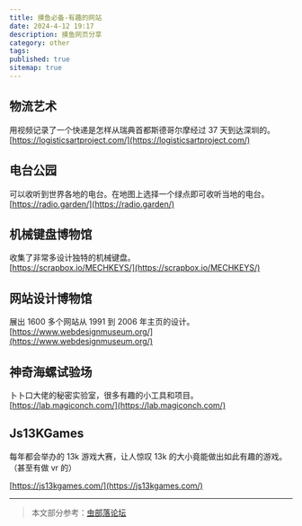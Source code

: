 ```yaml
---
title: 摸鱼必备-有趣的网站
date: 2024-4-12 19:17
description: 摸鱼网页分享
category: other
tags:
published: true
sitemap: true
---
```


## 物流艺术

用视频记录了一个快递是怎样从瑞典首都斯德哥尔摩经过 37 天到达深圳的。  
[https://logisticsartproject.com/](https://logisticsartproject.com/)

## 电台公园

可以收听到世界各地的电台。在地图上选择一个绿点即可收听当地的电台。  
[https://radio.garden/](https://radio.garden/)

## 机械键盘博物馆

收集了非常多设计独特的机械键盘。  
[https://scrapbox.io/MECHKEYS/](https://scrapbox.io/MECHKEYS/)

## 网站设计博物馆

展出 1600 多个网站从 1991 到 2006 年主页的设计。  
[https://www.webdesignmuseum.org/](https://www.webdesignmuseum.org/)

## 神奇海螺试验场

卜卜口大佬的秘密实验室，很多有趣的小工具和项目。  
[https://lab.magiconch.com/](https://lab.magiconch.com/)

## Js13KGames

每年都会举办的 13k 游戏大赛，让人惊叹 13k 的大小竟能做出如此有趣的游戏。
（甚至有做 vr 的）

[https://js13kgames.com/](https://js13kgames.com/)

---

> 本文部分参考：[虫部落论坛](https://www.chongbuluo.com/thread-7961-1-1.html)
